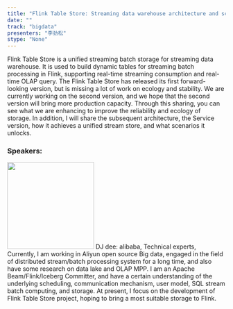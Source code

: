 ```yaml
---
title: "Flink Table Store: Streaming data warehouse architecture and scenario"
date: "" 
track: "bigdata"
presenters: "李劲松"
stype: "None"
---
```

Flink Table Store is a unified streaming batch storage for streaming data warehouse. It is used to build dynamic tables for streaming batch processing in Flink, supporting real-time streaming consumption and real-time OLAP query.
The Flink Table Store has released its first forward-looking version, but is missing a lot of work on ecology and stability.
We are currently working on the second version, and we hope that the second version will bring more production capacity. Through this sharing, you can see what we are enhancing to improve the reliability and ecology of storage.
In addition, I will share the subsequent architecture, the Service version, how it achieves a unified stream store, and what scenarios it unlocks.
 ### Speakers: 
 <img src="images/speaker/1110.png" width="200" />
 DJ dee: alibaba, Technical experts, Currently, I am working in Aliyun open source Big data, engaged in the field of distributed stream/batch processing system for a long time, and also have some research on data lake and OLAP MPP. I am an Apache Beam/Flink/Iceberg Committer, and have a certain understanding of the underlying scheduling, communication mechanism, user model, SQL stream batch computing, and storage. At present, I focus on the development of Flink Table Store project, hoping to bring a most suitable storage to Flink.
 